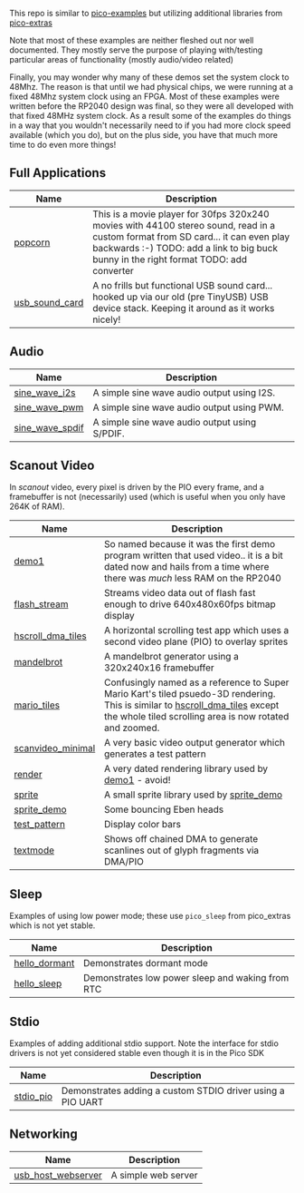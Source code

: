 This repo is similar to [pico-examples](https://github.com/raspberrypi/pico-examples) but utilizing additional libraries
from [pico-extras](https://github.com/raspberrypi/pico-extras)

Note that most of these examples are neither fleshed out nor well documented. They mostly serve
the purpose of playing with/testing particular areas of functionality (mostly audio/video related)

Finally, you may wonder why many of these demos set the system clock to 48Mhz. The reason is that until we had physical
chips, we were running at a fixed 48Mhz system clock using an FPGA. Most of these examples were written before the 
RP2040 design was final, so they were all developed with that fixed 48MHz system clock. As a result some of the examples do things in a way 
that you wouldn't necessarily need to if you had more clock speed available (which you do), but on the plus side,
you have that much more time to do even more things!

## Full Applications

Name|Description 
---|---
[popcorn](apps/popcorn)| This is a movie player for 30fps 320x240 movies with 44100 stereo sound, read in a custom format from SD card... it can even play backwards :-) TODO: add a link to big buck bunny in the right format TODO: add converter
[usb_sound_card](apps/usb_sound_card)| A no frills but functional USB sound card... hooked up via our old (pre TinyUSB) USB device stack. Keeping it around as it works nicely!

## Audio

Name|Description
---|---
[sine_wave_i2s](audio/sine_wave)| A simple sine wave audio output using I2S.
[sine_wave_pwm](audio/sine_wave)| A simple sine wave audio output using PWM.
[sine_wave_spdif](audio/sine_wave)| A simple sine wave audio output using S/PDIF.

## Scanout Video

In _scanout_ video, every pixel is driven by the PIO every frame, and a framebuffer is not (necessarily) used (which
is useful when you only have 264K of RAM).

Name|Description
---|---
[demo1](scanvideo/demo1)| So named because it was the first demo program written that used video.. it is a bit dated now and hails from a time where there was _much_ less RAM on the RP2040
[flash_stream](scanvideo/flash_stream)| Streams video data out of flash fast enough to drive 640x480x60fps bitmap display
[hscroll_dma_tiles](scanvideo/hscroll_dma_tiles)| A horizontal scrolling test app which uses a second video plane (PIO) to overlay sprites
[mandelbrot](scanvideo/mandelbrot)| A mandelbrot generator using a 320x240x16 framebuffer
[mario_tiles](scanvideo/mario_tiles)| Confusingly named as a reference to Super Mario Kart's tiled psuedo-3D rendering. This is similar to [hscroll_dma_tiles](scanvideo/hscroll_dma_tiles) except the whole tiled scrolling area is now rotated and zoomed.
[scanvideo_minimal](scanvideo/scanvideo_minimal)| A very basic video output generator which generates a test pattern
[render](scanvideo/render)| A very dated rendering library used by [demo1](scanvideo/demo1) - avoid!
[sprite](scanvideo/sprite)| A small sprite library used by [sprite_demo](scanvideo/scanvideo_minimal)
[sprite_demo](scanvideo/sprite_demo)| Some bouncing Eben heads
[test_pattern](scanvideo/test_pattern)| Display color bars
[textmode](scanvideo/textmode)| Shows off chained DMA to generate scanlines out of glyph fragments via DMA/PIO


## Sleep

Examples of using low power mode; these use `pico_sleep` from pico_extras which is not yet stable.

Name|Description
---|---
[hello_dormant](sleep/hello_dormant)| Demonstrates dormant mode
[hello_sleep](sleep/hello_sleep)| Demonstrates low power sleep and waking from RTC


## Stdio

Examples of adding additional stdio support. Note the interface for stdio drivers is not yet considered stable
even though it is in the Pico SDK

Name|Description
---|---
[stdio_pio](stdio/pio)| Demonstrates adding a custom STDIO driver using a PIO UART

## Networking
Name|Description
---|---
[usb_host_webserver](net/usb_host_webserver)| A simple web server
